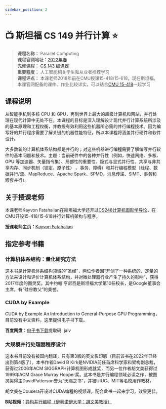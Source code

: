 ```yaml
---
sidebar_position: 2
---
```


# 📺 斯坦福 CS 149 并行计算 ⭐️
>**课程名称：**  Parallel Computing      
**课程官网地址：**[2022年春](https://gfxcourses.stanford.edu/cs149/fall22)  
**先修课程：** [CS 143 编译器](https://hackway.org/docs/cs/junior/compiler/cs143)     
**重要程度：** 人工智能相关学生和从业者推荐学习   
**课程评点：** 本课老师2018年前在CMU授课15-418/15-618，现在斯坦福，本课官网配备的课件、作业比较详实，可以结合[CMU 15-418](https://hackway.org/docs/cs/junior/compiler/cs15418)一起学习     


## 课程说明
从智能手机到多核 CPU 和 GPU，再到世界上最大的超级计算机和网站，并行处理在现代计算中无处不在。本课程的目标是深入理解设计现代并行计算系统所涉及的基本原理和工程权衡，并教授有效利用这些机器所必需的并行编程技术。因为编写好的并行程序需要了解关键的机器性能特征，所以本课程将涵盖并行硬件和软件设计。

大多数新的计算机体系结构都是并行的；对这些机器进行编程需要了解编写并行软件的基本问题和技术。主题：当前硬件中的各种并行性（例如，快速网络、多核、GPU 等加速器、矢量指令集）、局部性的重要性、隐式与显式并行性、共享与非共享内存、同步机制（锁定、原子性） 、事务、障碍）和并行编程模型（线程、数据并行/流、MapReduce、Apache Spark、SPMD、消息传递、SIMT、事务和嵌套并行）。

## 关于授课老师
本课老师Kayvon Fatahalian在斯坦福大学还开过[CS248计算机图形学导论](https://hackway.org/docs/cs/elective/graphics/cs148)，在CMU开设15-418/15-618并行计算机架构与程序。

**授课老师主页：**[Kayvon Fatahalian](http://graphics.stanford.edu/~kayvonf/)


## 指定参考书籍  
### 计算机体系结构：量化研究方法
这本书是计算机体系结构领域的“圣经”，两位作者因“开创了一种系统的、定量的方法来设计和评价计算机体系结构，并对微处理器行业产生了持久的影响”，获得2017年度的图灵奖。其中约翰·亨尼西是斯坦福大学第10任校长，是Google董事会主席，有“硅谷教父”的美誉。
<Book img="https://hackweek-1251009918.cos.ap-shanghai.myqcloud.com/hackway/cs/s34320095.jpg" url="https://item.jd.com/13427803.html" title="计算机体系结构：量化研究方法（第6版）"></Book>


### CUDA by Example
CUDA by Example An Introduction to General-Purpose GPU Programming，目前没有中文资料，这里提供电子书下载。

**百度网盘：**[电子书下载](https://pan.baidu.com/s/1osXW9idOyL5ozQn2KGz0gw)提取码: jaiv


### 大规模并行处理器程序设计
这本书目前没有被国内翻译，只有第3版的英文影印版（目前该书在2022年已经出到第4版了），本书作者David B Kirk是NVIDIA前任首席科学家和架构副总裁，获得过2006年ACM SIGGRAPH计算机图形成就奖，而另一位作者胡文美获得过1999年ACM Grace Murray Hopper奖。这本书是并行编程领域必读之作，被图灵奖得主DavidPatterson誉为“天赐之书”，并被UIUC、MIT等名校用作教材。

<Book img="https://hackweek-1251009918.cos.ap-shanghai.myqcloud.com/hackway/cs/s33824164.jpg" url="https://item.jd.com/13030484.html" title="大规模并行处理器程序设计"></Book>

胡文美在Cousera开设过CUDA编程的视频课，配合此书一起来学习，效果更佳。

**B站视频：**[异构并行编程（伊利诺伊大学：胡文美教授）](https://www.bilibili.com/video/BV1z541137iG)



